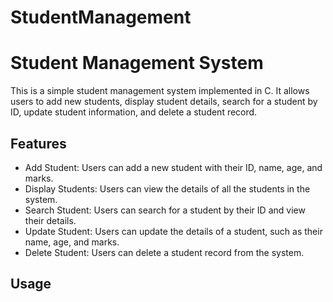 # StudentManagement

# Student Management System

This is a simple student management system implemented in C. It allows users to add new students, display student details, search for a student by ID, update student information, and delete a student record.

## Features

- Add Student: Users can add a new student with their ID, name, age, and marks.
- Display Students: Users can view the details of all the students in the system.
- Search Student: Users can search for a student by their ID and view their details.
- Update Student: Users can update the details of a student, such as their name, age, and marks.
- Delete Student: Users can delete a student record from the system.

## Usage

